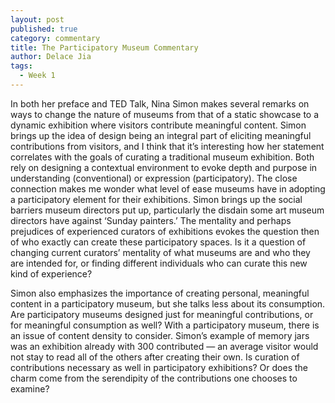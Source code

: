 ```yaml
---
layout: post
published: true
category: commentary
title: The Participatory Museum Commentary
author: Delace Jia
tags:
  - Week 1
---
```

In both her preface and TED Talk, Nina Simon makes several remarks on ways to change the nature of museums from that of a static showcase to a dynamic exhibition where visitors contribute meaningful content. Simon brings up the idea of design being an integral part of eliciting meaningful contributions from visitors, and I think that it’s interesting how her statement correlates with the goals of curating a traditional museum exhibition. Both rely on designing a contextual environment to evoke depth and purpose in understanding (conventional) or expression (participatory). The close connection makes me wonder what level of ease museums have in adopting a participatory element for their exhibitions. Simon brings up the social barriers museum directors put up, particularly the disdain some art museum directors have against ‘Sunday painters.’ The mentality and perhaps prejudices of experienced curators of exhibitions evokes the question then of who exactly can create these participatory spaces. Is it a question of changing current curators’ mentality of what museums are and who they are intended for, or finding different individuals who can curate this new kind of experience?

Simon also emphasizes the importance of creating personal, meaningful content in a participatory museum, but she talks less about its consumption. Are participatory museums designed just for meaningful contributions, or for meaningful consumption as well? With a participatory museum, there is an issue of content density to consider. Simon’s example of memory jars was an exhibition already with 300 contributed — an average visitor would not stay to read all of the others after creating their own. Is curation of contributions necessary as well in participatory exhibitions? Or does the charm come from the serendipity of the contributions one chooses to examine?
